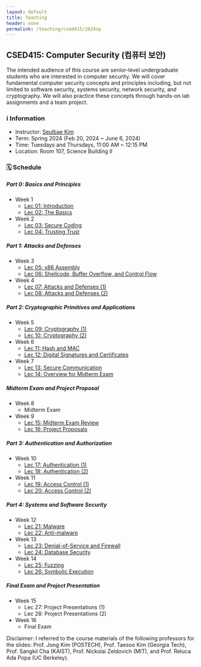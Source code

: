 ```yaml
---
layout: default
title: Teaching
header: none
permalink: /teaching/csed415/2024sp
---
```


## CSED415: Computer Security (컴퓨터 보안)

The intended audience of this course are senior-level undergraduate students
who are interested in computer security. We will cover fundamental computer
security concepts and principles including, but not limited to software
security, systems security, network security, and cryptography. We will also
practice these concepts through hands-on lab assignments and a team project.

### ℹ️ Information
* Instructor: [Seulbae Kim](https://seulbae-security.github.io)
* Term: Spring 2024 (Feb 20, 2024 ~ June 6, 2024)
* Time: Tuesdays and Thursdays, 11:00 AM ~ 12:15 PM
* Location: Room 107, Science Building II

### 🗓️ Schedule

##### Part 0: Basics and Principles
* Week 1
  * [Lec 01: Introduction](/assets/lec/csed415/2024sp/csed415-lec01.pdf)
  * [Lec 02: The Basics](/assets/lec/csed415/2024sp/csed415-lec01.pdf)
* Week 2
  * [Lec 03: Secure Coding](/assets/lec/csed415/2024sp/csed415-lec03.pdf)
  * [Lec 04: Trusting Trust](/assets/lec/csed415/2024sp/csed415-lec04.pdf)

##### Part 1: Attacks and Defenses
* Week 3
  * [Lec 05: x86 Assembly](/assets/lec/csed415/2024sp/csed415-lec05.pdf)
  * [Lec 06: Shellcode, Buffer Overflow, and Control Flow](/assets/lec/csed415/2024sp/csed415-lec06.pdf)
* Week 4
  * [Lec 07: Attacks and Defenses (1)](/assets/lec/csed415/2024sp/csed415-lec07.pdf)
  * [Lec 08: Attacks and Defenses (2)](/assets/lec/csed415/2024sp/csed415-lec08.pdf)

##### Part 2: Cryptographic Primitives and Applications
* Week 5
  * [Lec 09: Cryptography (1)](/assets/lec/csed415/2024sp/csed415-lec09.pdf)
  * [Lec 10: Cryptography (2)](/assets/lec/csed415/2024sp/csed415-lec10.pdf)
* Week 6
  * [Lec 11: Hash and MAC](/assets/lec/csed415/2024sp/csed415-lec11.pdf)
  * [Lec 12: Digital Signatures and Certificates](/assets/lec/csed415/2024sp/csed415-lec12.pdf)
* Week 7
  * [Lec 13: Secure Communication](/assets/lec/csed415/2024sp/csed415-lec13.pdf)
  * [Lec 14: Overview for Midterm Exam](#)

##### Midterm Exam and Project Proposal
* Week 8
  * Midterm Exam
* Week 9
  * [Lec 15: Midterm Exam Review](/assets/lec/csed415/2024sp/csed415-lec15.pdf)
  * [Lec 16: Project Proposals](/assets/lec/csed415/2024sp/csed415-lec16.pdf)

##### Part 3: Authentication and Authorization
* Week 10
  * [Lec 17: Authentication (1)](/assets/lec/csed415/2024sp/csed415-lec17.pdf)
  * [Lec 18: Authentication (2)](/assets/lec/csed415/2024sp/csed415-lec18.pdf)
* Week 11
  * [Lec 19: Access Control (1)](/assets/lec/csed415/2024sp/csed415-lec19.pdf)
  * [Lec 20: Access Control (2)](/assets/lec/csed415/2024sp/csed415-lec20.pdf)

##### Part 4: Systems and Software Security
* Week 12
  * [Lec 21: Malware](/assets/lec/csed415/2024sp/csed415-lec21.pdf)
  * [Lec 22: Anti-malware](/assets/lec/csed415/2024sp/csed415-lec22.pdf)
* Week 13
  * [Lec 23: Denial-of-Service and Firewall](/assets/lec/csed415/2024sp/csed415-lec23.pdf)
  * [Lec 24: Database Security](/assets/lec/csed415/2024sp/csed415-lec24.pdf)
* Week 14
  * [Lec 25: Fuzzing](/assets/lec/csed415/2024sp/csed415-lec25.pdf)
  * [Lec 26: Symbolic Execution](/assets/lec/csed415/2024sp/csed415-lec26.pdf)

##### Final Exam and Project Presentation
* Week 15
  * Lec 27: Project Presentations (1)
  * Lec 28: Project Presentations (2)
* Week 16
  * Final Exam


Disclaimer:
I referred to the course materials of the following professors for the slides:
Prof. Jong Kim (POSTECH),
Prof. Taesoo Kim (Georgia Tech),
Prof. Sangkil Cha (KAIST),
Prof. Nickolai Zeldovich (MIT),
and Prof. Reluca Ada Popa (UC Berkeley).

